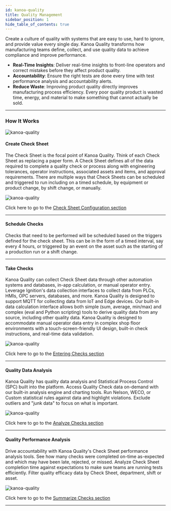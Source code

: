 ```yaml
---
id: kanoa-quality
title: Quality Management
sidebar_position: 1
hide_table_of_contents: true
---
```


Create a culture of quality with systems that are easy to use, hard to ignore, and provide value every single day. 
Kanoa Quality transforms how manufacturing teams define, collect, and use quality data to achieve compliance and improve performance.

* **Real-Time Insights**: Deliver real-time insights to front-line operators and correct mistakes before they affect product quality.
* **Accountability**: Ensure the right tests are done every time with test performance analysis and accountability alerts.
* **Reduce Waste**: Improving product quality directly improves manufacturing process efficiency. Every poor quality product is wasted time, energy, and material to make something that cannot actually be sold.
***
### How It Works

![kanoa-quality](/img/quality/qualityCheckProcess.png)

#### Create Check Sheet
The Check Sheet is the focal point of Kanoa Quality. Think of each Check Sheet as replacing a paper form.
A Check Sheet defines all of the data required to complete a quality check or process along with engineering tolerances, operator instructions, associated assets and items, and approval requirements.
There are multiple ways that Check Sheets can be scheduled and triggered to run including on a timed schedule, by equipment or product change, by shift change, or manually.

![kanoa-quality](/img/quality/quality-config-check-table.png)

Click here to go to the [Check Sheet Configuration section](kanoa-quality/config/checkSheets)
***
#### Schedule Checks
Checks that need to be performed will be scheduled based on the triggers defined for the check sheet. This can be in the form of a timed interval, say every 4 hours, or triggered by an event
on the asset such as the starting of a production run or a shift change.
***
#### Take Checks
Kanoa Quality can collect Check Sheet data through other automation systems and databases, in-app calculation, or manual operator entry.
Leverage Ignition's data collection interfaces to collect data from PLCs, HMIs, OPC servers, databases, and more. Kanoa Quality is designed to support MQTT for collecting data from IoT and Edge devices.
Our built-in data calculation interface allows both simple (sum, average, min/max) and complex (eval and Python scripting) tools to derive quality data from any source, including other quality data.
Kanoa Quality is designed to accommodate manual operator data entry in complex shop floor environments with a touch-screen-friendly UI design, built-in check instructions, and real-time data validation.

![kanoa-quality](/img/quality/quality-check.png) 

Click here to go to the [Entering Checks section](kanoa-quality/check-sheet)
***
#### Quality Data Analysis
Kanoa Quality has quality data analysis and Statistical Process Control (SPC) built into the platform.
Access Quality Check data on-demand with our built-in analysis engine and charting tools.
Run Nelson, WECO, or Custom statistical rules against data and highlight violations. Exclude outliers and "junk data" to focus on what is important. 

![kanoa-quality](/img/quality/qualityDetail.png) 

Click here to go to the [Analyze Checks section](kanoa-quality/check-details)
***
#### Quality Performance Analysis
Drive accountability with Kanoa Quality's Check Sheet performance analysis tools. See how many checks were completed on-time as-expected and which may have been late, rejected, or missed.
Analyze Check Sheet completion time against expectations to make sure teams are running tests efficiently.
Filter quality efficacy data by Check Sheet, department, shift or asset.

![kanoa-quality](/img/quality/quality-analysis-check-summary.png) 

Click here to go to the [Summarize Checks section](kanoa-quality/check-summary)
***